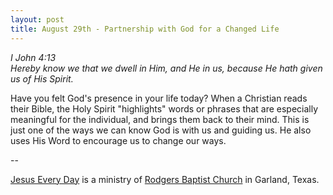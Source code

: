 ```yaml
---
layout: post
title: August 29th - Partnership with God for a Changed Life
---
```


_I John 4:13  
Hereby know we that we dwell in Him, and He in us, because He hath
given us of His Spirit._

Have you felt God's presence in your life today? When a Christian
reads their Bible, the Holy Spirit "highlights" words or phrases that
are especially meaningful for the individual, and brings them back to
their mind. This is just one of the ways we can know God is with us
and guiding us. He also uses His Word to encourage us to change our
ways.

 --

<a href=http://jesuseveryday.net>Jesus Every Day</a> is a ministry of <a href=http://rodgersbaptist.net>Rodgers Baptist Church</a> in Garland, Texas.
